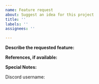 ```yaml
---
name: Feature request
about: Suggest an idea for this project
title: ''
labels: ''
assignees: ''

---
```


**Describe the requested feature:**
<!-- Give a clear description of the feature that you want to see implemented. -->
**References, if available:**
<!-- Provide some reference to your requested feature, if there is any. -->
**Special Notes:**

Discord username:
<!-- Give additional information, and your discord username so that we can contact you. -->
